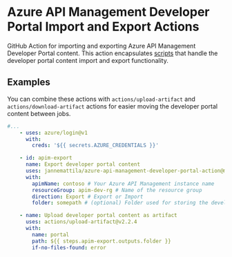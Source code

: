 # Azure API Management Developer Portal Import and Export Actions

GitHub Action for importing and exporting Azure API Management Developer Portal content.
This action encapsulates [scripts](https://github.com/JanneMattila/azure-api-management-developer-portal-import-and-export-scripts)
that handle the developer portal content import and export functionality.

## Examples

You can combine these actions with `actions/upload-artifact` and
`actions/download-artifact` actions for easier moving the developer portal
content between jobs.

```yml
#...
    - uses: azure/login@v1
      with:
        creds: '${{ secrets.AZURE_CREDENTIALS }}'

    - id: apim-export
      name: Export developer portal content
      uses: jannemattila/azure-api-management-developer-portal-action@main
      with:
        apimName: contoso # Your Azure API Management instance name
        resourceGroup: apim-dev-rg # Name of the resource group
        direction: Export # Export or Import
        folder: somepath # (optional) Folder used for storing the developer portal content

    - name: Upload developer portal content as artifact
      uses: actions/upload-artifact@v2.2.4
      with:
        name: portal
        path: ${{ steps.apim-export.outputs.folder }}
        if-no-files-found: error
```
